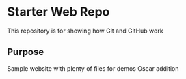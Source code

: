 # Starter Web Repo

This repository is for showing how Git and GitHub work

## Purpose

Sample website with plenty of files for demos
Oscar addition